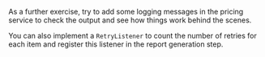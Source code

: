 As a further exercise, try to add some logging messages in the pricing service to check the output and see how things work behind the scenes.

You can also implement a `RetryListener` to count the number of retries for each item and register this listener in the report generation step.

